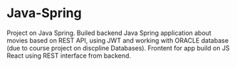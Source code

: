 # Java-Spring

Project on Java Spring. Builed backend Java Spring application about movies based on REST API, using JWT and working with ORACLE database (due to course project on discpline Databases). Frontent for app build on JS React using REST interface from backend.
